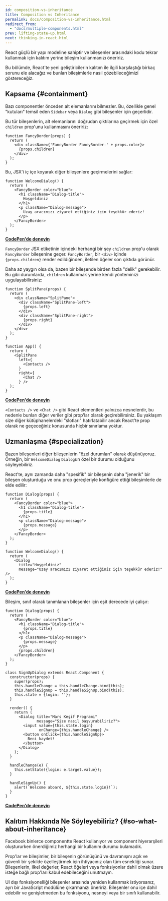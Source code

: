 ```yaml
---
id: composition-vs-inheritance
title: Composition vs Inheritance
permalink: docs/composition-vs-inheritance.html
redirect_from:
  - "docs/multiple-components.html"
prev: lifting-state-up.html
next: thinking-in-react.html
---
```


React güçlü bir yapı modeline sahiptir ve bileşenler arasındaki kodu tekrar kullanmak için kalıtım yerine bileşim kullanmanızı öneririz.

Bu bölümde, React'te yeni geliştiricilerin kalıtım ile ilgili karşılaştığı birkaç sorunu ele alacağız ve bunları bileşimlerle nasıl çözebileceğimizi göstereceğiz.

## Kapsama {#containment}

Bazı componentler önceden alt elemanlarını bilmezler. Bu, özellikle genel "kutuları" temsil eden `Sidebar` veya `Dialog` gibi bileşenler için geçerlidir.

Bu tür bileşenlerin, alt elemanlarını doğrudan çıktılarına geçirmek için özel `children` prop'unu kullanmasını öneririz:

```js{4}
function FancyBorder(props) {
  return (
    <div className={'FancyBorder FancyBorder-' + props.color}>
      {props.children}
    </div>
  );
}
```

Bu, JSX'i iç içe koyarak diğer bileşenlere geçirmelerini sağlar:


```js{4-9}
function WelcomeDialog() {
  return (
    <FancyBorder color="blue">
      <h1 className="Dialog-title">
        Hoşgeldiniz
      </h1>
      <p className="Dialog-message">
        Uzay aracımızı ziyaret ettiğiniz için teşekkür ederiz!
      </p>
    </FancyBorder>
  );
}
```

**[CodePen'de deneyin](https://codepen.io/gaearon/pen/ozqNOV?editors=0010)**

`FancyBorder` JSX etiketinin içindeki herhangi bir şey `children` prop'u olarak `FancyBorder` bileşenine geçer. `FancyBorder`, bir `<div>` içinde `{props.children}` render edildiğinden, iletilen öğeler son çıktıda görünür.

Daha az yaygın olsa da, bazen bir bileşende birden fazla "delik" gerekebilir. Bu gibi durumlarda, `children` kullanmak yerine kendi yönteminizi uygulayabilirsiniz:

```js{5,8,18,21}
function SplitPane(props) {
  return (
    <div className="SplitPane">
      <div className="SplitPane-left">
        {props.left}
      </div>
      <div className="SplitPane-right">
        {props.right}
      </div>
    </div>
  );
}

function App() {
  return (
    <SplitPane
      left={
        <Contacts />
      }
      right={
        <Chat />
      } />
  );
}
```

[**CodePen'de deneyin**](https://codepen.io/gaearon/pen/gwZOJp?editors=0010)

`<Contacts />` ve `<Chat />` gibi React elementleri yalnızca nesnelerdir, bu nedenle bunları diğer veriler gibi prop'lar olarak geçirebilirsiniz. Bu yaklaşım size diğer kütüphanelerdeki "slotları" hatırlatabilir ancak React'te prop olarak ne geçeceğiniz konusunda hiçbir sınırlama yoktur.

## Uzmanlaşma {#specialization}

Bazen bileşenleri diğer bileşenlerin "özel durumları" olarak düşünüyoruz. Örneğin, bir `WelcomeDialog` `Dialog`un özel bir durumu olduğunu söyleyebiliriz.

React'te, aynı zamanda daha "spesifik" bir bileşenin daha "jenerik" bir bileşen oluşturduğu ve onu prop gereçleriyle konfigüre ettiği bileşimlerle de elde edilir:

```js{5,8,16-18}
function Dialog(props) {
  return (
    <FancyBorder color="blue">
      <h1 className="Dialog-title">
        {props.title}
      </h1>
      <p className="Dialog-message">
        {props.message}
      </p>
    </FancyBorder>
  );
}

function WelcomeDialog() {
  return (
    <Dialog
      title="Hoşgeldiniz"
      message="Uzay aracımızı ziyaret ettiğiniz için teşekkür ederiz!" />
  );
}
```

[**CodePen'de deneyin**](https://codepen.io/gaearon/pen/kkEaOZ?editors=0010)

Bileşim, sınıf olarak tanımlanan bileşenler için eşit derecede iyi çalışır:

```js{10,27-31}
function Dialog(props) {
  return (
    <FancyBorder color="blue">
      <h1 className="Dialog-title">
        {props.title}
      </h1>
      <p className="Dialog-message">
        {props.message}
      </p>
      {props.children}
    </FancyBorder>
  );
}

class SignUpDialog extends React.Component {
  constructor(props) {
    super(props);
    this.handleChange = this.handleChange.bind(this);
    this.handleSignUp = this.handleSignUp.bind(this);
    this.state = {login: ''};
  }

  render() {
    return (
      <Dialog title="Mars Keşif Programı"
              message="Size nasıl başvurabiliriz?">
        <input value={this.state.login}
               onChange={this.handleChange} />
        <button onClick={this.handleSignUp}>
          Beni kaydet!
        </button>
      </Dialog>
    );
  }

  handleChange(e) {
    this.setState({login: e.target.value});
  }

  handleSignUp() {
    alert(`Welcome aboard, ${this.state.login}!`);
  }
}
```

[**CodePen'de deneyin**](https://codepen.io/gaearon/pen/gwZbYa?editors=0010)

## Kalıtım Hakkında Ne Söyleyebiliriz? {#so-what-about-inheritance}

Facebook binlerce componentte React kullanıyor ve component hiyerarşileri oluştururken önerdiğimiz herhangi bir kullanım durumu bulamadık.

Prop'lar ve bileşimler, bir bileşenin görünüşünü ve davranışını açık ve güvenli bir şekilde özelleştirmek için ihtiyacınız olan tüm esnekliği sunar. Bileşenlerin, ilkel değerler, React öğeleri veya fonksiyonlar dahil olmak üzere isteğe bağlı prop'ları kabul edebileceğini unutmayın.

UI dışı fonksiyonelliği bileşenler arasında yeniden kullanmak istiyorsanız, ayrı bir JavaScript modülüne çıkarmanızı öneririz. Bileşenler onu içe dahil edebilir ve genişletmeden bu fonksiyonu, nesneyi veya bir sınıfı kullanabilir.